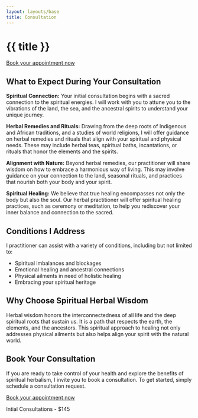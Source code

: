 ```yaml
---
layout: layouts/base
title: Consultation
---
```

<div class="container mt-8"> 

# {{ title }}



<a class="btn" href="https://my.practicebetter.io/#/65184e1d240a62f287a33375/bookings">Book your appointment now</a>

## What to Expect During Your Consultation

**Spiritual Connection:** Your initial consultation begins with a sacred connection to the spiritual energies. I will work with you to attune you to the vibrations of the land, the sea, and the ancestral spirits to understand your unique journey.

**Herbal Remedies and Rituals:** Drawing from the deep roots of Indigenous and African traditions, and a studies of world religions, I  will offer guidance on herbal remedies and rituals that align with your spiritual and physical needs. These may include herbal teas, spiritual baths, incantations, or rituals that honor the elements and the spirits.

**Alignment with Nature:** Beyond herbal remedies, our practitioner will share wisdom on how to embrace a harmonious way of living. This may involve guidance on your connection to the land, seasonal rituals, and practices that nourish both your body and your spirit.

**Spiritual Healing:** We believe that true healing encompasses not only the body but also the soul. Our herbal practitioner will offer spiritual healing practices, such as ceremony or meditation, to help you rediscover your inner balance and connection to the sacred.

## Conditions I Address

I practitioner can assist with a variety of conditions, including but not limited to:

- Spiritual imbalances and blockages
- Emotional healing and ancestral connections
- Physical ailments in need of holistic healing
- Embracing your spiritual heritage 

## Why Choose Spiritual Herbal Wisdom

Herbal wisdom honors the interconnectedness of all life and the deep spiritual roots that sustain us. It is a path that respects the earth, the elements, and the ancestors. This spiritual approach to healing not only addresses physical ailments but also helps align your spirit with the natural world.

## Book Your Consultation

If you are ready to take control of your health and explore the benefits of spiritual herbalism, I invite you to book a consultation. To get started, simply schedule a consultation request.


<a class="btn" href="https://my.practicebetter.io/#/65184e1d240a62f287a33375/bookings">Book your appointment now</a>

Intial Consultations - $145


</div>